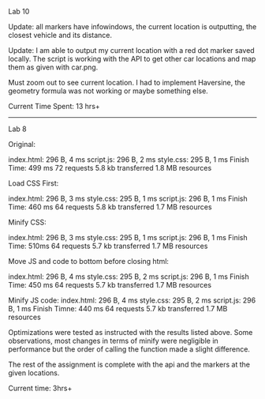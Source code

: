 Lab 10

Update: all markers have infowindows, the current location is outputting, the closest vehicle and its distance.

Update: I am able to output my current location with a red dot marker saved locally. The script is working with the API to get
other car locations and map them as given with car.png.

Must zoom out to see current location. I had to implement
Haversine, the geometry formula was not working or maybe 
something else.


Current Time Spent: 13 hrs+



---------------------------------------
Lab 8

Original: 

index.html: 296 B, 4 ms
script.js: 296 B, 2 ms
style.css: 295 B, 1 ms
Finish Time: 499 ms
72 requests
5.8 kb transferred
1.8 MB resources


Load CSS First:

index.html: 296 B, 3 ms
style.css: 295 B, 1 ms
script.js: 296 B, 1 ms
Finish Time: 460 ms
64 requests
5.8 kb transferred
1.7 MB resources

Minify CSS:

index.html: 296 B, 3 ms
style.css: 295 B, 1 ms
script.js: 296 B, 1 ms
Finish Time: 510ms
64 requests
5.7 kb transferred
1.7 MB resources

Move JS and code to bottom before closing html:

index.html: 296 B, 4 ms
style.css: 295 B, 2 ms
script.js: 296 B, 1 ms
Finish Time: 450 ms
64 requests
5.7 kb transferred
1.7 MB resources

Minify JS code:
index.html: 296 B, 4 ms
style.css: 295 B, 2 ms
script.js: 296 B, 1 ms
Finish Timne: 440 ms
64 requests
5.7 kb transferred
1.7 MB resources

Optimizations were tested as instructed with the results listed above. Some observations, most changes in terms of minify were negligible in performance but 
the order of calling the function made a slight difference.

The rest of the assignment is complete with the api and the
markers at the given locations. 


Current time: 3hrs+

